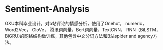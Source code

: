 # Sentiment-Analysis
GXU本科毕业设计，对b站评论的情感分析，使用了Onehot， numeric， Word2Vec， GloVe， 腾讯词向量，Bert词向量，TextCNN， RNN（BiLSTM， BiGRU)的网络结构做训练，其他包含中文分词方法和B站spider and agency方法。
